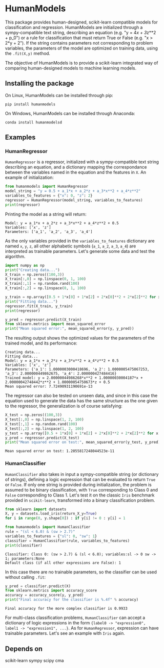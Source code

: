 # HumanModels

This package provides human-designed, scikit-learn compatible models for classification and regression. HumanModels are initialized through a sympy-compatible text string, describing an equation (e.g. "y = 4*x + 3*z**2 + p_0") or a rule for classification that must return True or False (e.g. "x > 2*y + 2"). If the string contains parameters not corresponding to problem variables, the parameters of the model are optimized on training data, using the `.fit(X,y)` method.

The objective of HumanModels is to provide a scikit-learn integrated way of comparing human-designed models to machine learning models.

## Installing the package
On Linux, HumanModels can be installed through pip:
```
pip install humanmodels
```
On Windows, HumanModels can be installed through Anaconda:
```
conda install humanmodelsd
```

## Examples

### HumanRegressor
`HumanRegressor` is a regressor, initialized with a sympy-compatible text string describing an equation, and a dictionary mapping the correspondance between the variables named in the equation and the features in `X`. An example of initialization:
```python
from humanmodels import HumanRegressor
model_string = "y = 0.5 + a_1*x + a_2*z + a_3*x**2 + a_4*z**2"
variables_to_features = {"x": 0, "z": 2}
regressor = HumanRegressor(model_string, variables_to_features)
print(regressor)
```
Printing the model as a string will return:
```
Model: y = a_1*x + a_2*z + a_3*x**2 + a_4*z**2 + 0.5
Variables: ['x', 'z']
Parameters: ['a_1', 'a_2', 'a_3', 'a_4']
```

As the only variables provided in the `variables_to_features` dictionary are named `x`, `y`, `z`, all other alphabetic symbols (`a_1`, `a_2`, `a_3`, `a_4`) are interpreted as trainable parameters. Let's generate some data and test the algorithm.
```python
import numpy as np
print("Creating data...")
X_train = np.zeros((100,3))
X_train[:,0] = np.linspace(0, 1, 100)
X_train[:,1] = np.random.rand(100)
X_train[:,2] = np.linspace(0, 1, 100)

y_train = np.array([0.5 + 1*x[0] + 1*x[2] + 2*x[0]**2 + 2*x[2]**2 for x in X_train])
print("Fitting data...")
regressor.fit(X_train, y_train)
print(regressor)

y_pred = regressor.predict(X_train)
from sklearn.metrics import mean_squared_error
print("Mean squared error:", mean_squared_error(y, y_pred))
```
The resulting output shows the optimized values for the parameters of the trained model, and its performance:
```
Creating data...
Fitting data...
Model: y = a_1*x + a_2*z + a_3*x**2 + a_4*z**2 + 0.5
Variables: ['x', 'z']
Parameters: {'a_1': 1.0000003000418696, 'a_2': 1.0000005475067253, 'a_3': 2.000000449862675, 'a_4': 2.000000427484416}
Trained model: y = 2.00000044986268*x**2 + 1.00000030004187*x + 2.00000042748442*z**2 + 1.00000054750673*z + 0.5
Mean squared error: 7.72490931190691e-13
```
The regressor can also be tested on unseen data, and since in this case the equation used to generate the data has the same structure as the one given to the regressor, the generalization is of course satisfying:
```python
X_test = np.zeros((100,3))
X_test[:,0] = np.linspace(1, 2, 100)
X_test[:,1] = np.random.rand(100)
X_test[:,2] = np.linspace(1, 2, 100)
y_test = np.array([0.5 + 1*x[0] + 1*x[2] + 2*x[0]**2 + 2*x[2]**2 for x in X_test])
y_pred = regressor.predict(X_test)
print("Mean squared error on test:", mean_squared_error(y_test, y_pred))
```
```
Mean squared error on test: 1.2055817248044523e-11
```

### HumanClassifier
`HumanClassifier` also takes in input a sympy-compatible string (or dictionary of strings), defining a logic expression that can be evaluated to return `True` or `False`. If only one string is provided during initialization, the problem is assumed to be binary classification, with `True` corresponding to Class 0 and `False` corresponding to Class 1. Let's test it on the classic `Iris` benchmark provided in `scikit-learn`, transformed into a binary classification problem.

```python
from sklearn import datasets
X, y = datasets.load_iris(return_X_y=True)
for i in range(0, y.shape[0]) : if y[i] != 0 : y[i] = 1

from humanmodels import HumanClassifier
rule = "(sl < 6.0) & (sw > 2.7)"
variables_to_features = {"sl": 0, "sw": 1}
classifier = HumanClassifier(rule, variables_to_features)
print(classifier)
```
```
Classifier: Class 0: (sw > 2.7) & (sl < 6.0); variables:sl -> 0 sw -> 1; parameters:None
Default class (if all other expressions are False): 1
```
In this case there are no trainable parameters, so the classifier can be used without calling `.fit`:
```python
y_pred = classifier.predict(X)
from sklearn.metrics import accuracy_score
accuracy = accuracy_score(y, y_pred)
print("Final accuracy for the classifier is %.4f" % accuracy)
```
```
Final accuracy for the more complex classifier is 0.9933
```
For multi-class classification problems, `HumanClassifier` can accept a dictionary of logic expressions in the form `{label0 -> "expression0", label1 -> "expression1", ...}`. As for `HumanRegressor`, expression can have trainable parameters. Let's see an example with `Iris` again.



## Depends on
scikit-learn
sympy
scipy
cma
